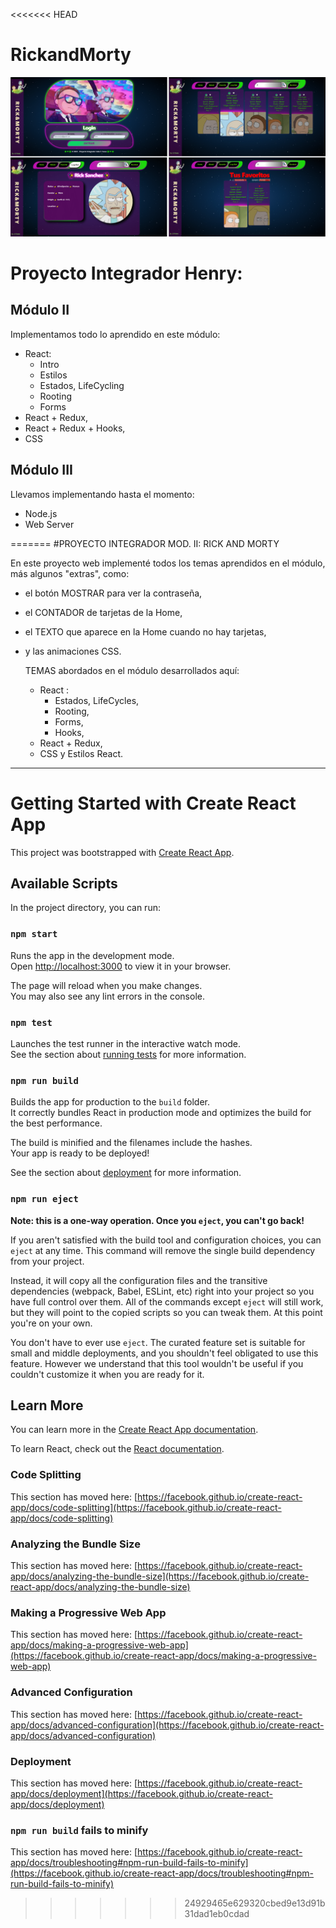 <<<<<<< HEAD
# RickandMorty
![Alt text](image.png)



<h1> Proyecto Integrador Henry: </h1>

<h2> Módulo II </h2>
 <p> Implementamos todo lo aprendido en este módulo: </p>
 <ul>
  <li>React:
      <ul>
      <li> Intro </li>
      <li> Estilos </li>
      <li> Estados, LifeCycling </li>
      <li> Rooting </li>
      <li> Forms </li>
      </ul>
      </li>
      
  <li>React + Redux, </li>
  <li>React + Redux + Hooks, </li>
  <li>CSS </li>
  </ul>

  <h2> Módulo III </h2>
  <p> Llevamos implementando hasta el momento:</p>
  <ul>
  <li>Node.js</li>
  <li>Web Server</li>
</ul>
=======
#PROYECTO INTEGRADOR MOD. II: RICK AND MORTY

En este proyecto web implementé todos los temas aprendidos en el módulo, 
más algunos "extras", como: 
* el botón MOSTRAR para ver la contraseña,
* el CONTADOR de tarjetas de la Home,
* el TEXTO que aparece en la Home cuando no hay tarjetas,
* y las animaciones CSS.

  TEMAS abordados en el módulo desarrollados aquí:
  - React :
      + Estados, LifeCycles,
      + Rooting,
      + Forms,
      + Hooks,
  - React + Redux,
  - CSS y Estilos React.

***************************************************************************


# Getting Started with Create React App

This project was bootstrapped with [Create React App](https://github.com/facebook/create-react-app).

## Available Scripts

In the project directory, you can run:

### `npm start`

Runs the app in the development mode.\
Open [http://localhost:3000](http://localhost:3000) to view it in your browser.

The page will reload when you make changes.\
You may also see any lint errors in the console.

### `npm test`

Launches the test runner in the interactive watch mode.\
See the section about [running tests](https://facebook.github.io/create-react-app/docs/running-tests) for more information.

### `npm run build`

Builds the app for production to the `build` folder.\
It correctly bundles React in production mode and optimizes the build for the best performance.

The build is minified and the filenames include the hashes.\
Your app is ready to be deployed!

See the section about [deployment](https://facebook.github.io/create-react-app/docs/deployment) for more information.

### `npm run eject`

**Note: this is a one-way operation. Once you `eject`, you can't go back!**

If you aren't satisfied with the build tool and configuration choices, you can `eject` at any time. This command will remove the single build dependency from your project.

Instead, it will copy all the configuration files and the transitive dependencies (webpack, Babel, ESLint, etc) right into your project so you have full control over them. All of the commands except `eject` will still work, but they will point to the copied scripts so you can tweak them. At this point you're on your own.

You don't have to ever use `eject`. The curated feature set is suitable for small and middle deployments, and you shouldn't feel obligated to use this feature. However we understand that this tool wouldn't be useful if you couldn't customize it when you are ready for it.

## Learn More

You can learn more in the [Create React App documentation](https://facebook.github.io/create-react-app/docs/getting-started).

To learn React, check out the [React documentation](https://reactjs.org/).

### Code Splitting

This section has moved here: [https://facebook.github.io/create-react-app/docs/code-splitting](https://facebook.github.io/create-react-app/docs/code-splitting)

### Analyzing the Bundle Size

This section has moved here: [https://facebook.github.io/create-react-app/docs/analyzing-the-bundle-size](https://facebook.github.io/create-react-app/docs/analyzing-the-bundle-size)

### Making a Progressive Web App

This section has moved here: [https://facebook.github.io/create-react-app/docs/making-a-progressive-web-app](https://facebook.github.io/create-react-app/docs/making-a-progressive-web-app)

### Advanced Configuration

This section has moved here: [https://facebook.github.io/create-react-app/docs/advanced-configuration](https://facebook.github.io/create-react-app/docs/advanced-configuration)

### Deployment

This section has moved here: [https://facebook.github.io/create-react-app/docs/deployment](https://facebook.github.io/create-react-app/docs/deployment)

### `npm run build` fails to minify

This section has moved here: [https://facebook.github.io/create-react-app/docs/troubleshooting#npm-run-build-fails-to-minify](https://facebook.github.io/create-react-app/docs/troubleshooting#npm-run-build-fails-to-minify)
>>>>>>> 24929465e629320cbed9e13d91b31dad1eb0cdad
